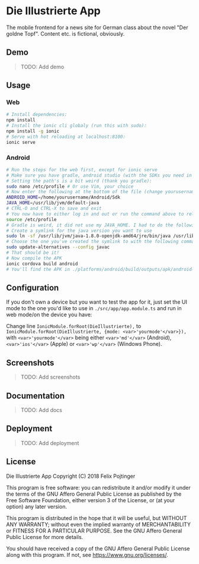 # Die Illustrierte App

The mobile frontend for a news site for German class about the novel "Der goldne Topf". Content etc. is fictional, obviously.

## Demo

> TODO: Add demo

## Usage

### Web

```bash
# Install dependencies:
npm install
# Install the ionic cli globaly (run this with sudo):
npm install -g ionic
# Serve with hot reloading at localhost:8100:
ionic serve
```

### Android

```bash
# Run the steps for the web first, except for ionic serve
# Make sure you have gradle, android studio (with the SDKs you need in ~/Android/Sdk) and java installed
# Setting the path's is a bit weird (thank you gradle):
sudo nano /etc/profile # Or use Vim, your choice
# Now enter the following at the bottom of the file (change yourusername to your username, obviously):
ANDROID_HOME=/home/yourusername/Android/Sdk
JAVA_HOME=/usr/lib/jvm/default-java
# CTRL-O and CTRL-X to save and exit
# You now have to either log in and out or run the command above to reload the variables
source /etc/profile
# Gradle is weird, it did not use my JAVA_HOME. I had to do the following:
# Create a symlink for the java version you want to use
sudo ln -sf /usr/lib/jvm/java-1.8.0-openjdk-amd64/jre/bin/java /usr/lib/jvm/default-java
# Choose the one you've created the symlink to with the following command (on Ubuntu/Debian) (remember, arrays start at 0, just like this selection dialog)
sudo update-alternatives --config javac
# That should be it!
# Now compile the APK
ionic cordova build android
# You'll find the APK in ./platforms/android/build/outputs/apk/android-debug.apk
```

## Configuration

If you don't own a device but you want to test the app for it, just set the UI mode to the one you'd like to use in `./src/app/app.module.ts` and run in web mode/on the device you have:

Change line `IonicModule.forRoot(DieIllustrierte),` to `IonicModule.forRoot(DieIllustrierte, {mode: <var>'yourmode'</var>}),` with `<var>'yourmode'</var>` being either `<var>'md'</var>` (Android), `<var>'ios'</var>` (Apple) or `<var>'wp'</var>` (Windows Phone).

## Screenshots

> TODO: Add screenshots

## Documentation

> TODO: Add docs

## Deployment

> TODO: Add deployment

## License

Die Illustrierte App
Copyright (C) 2018 Felix Pojtinger

This program is free software: you can redistribute it and/or modify it under the terms of the GNU Affero General Public License as published by the Free Software Foundation, either version 3 of the License, or (at your option) any later version.

This program is distributed in the hope that it will be useful, but WITHOUT ANY WARRANTY; without even the implied warranty of MERCHANTABILITY or FITNESS FOR A PARTICULAR PURPOSE. See the GNU Affero General Public License for more details.

You should have received a copy of the GNU Affero General Public License along with this program. If not, see <https://www.gnu.org/licenses/>.

